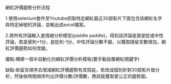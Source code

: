 網紅評價趨勢分析流程

1.使用selenium套件至Youtube抓取特定網紅最近30部影片下面包含該網紅名字與特定綽號的評論，並輸出成excel檔案。

2.將所有評論輸入進情緒分析模型(paddle paddle)，得到該評論是褒是貶或中性評論，若是褒則+1分，是貶則-1分，中性評論分數不變，以獲取隨留言數增加，網紅評價趨勢如何改變。



優點:構建一個半自動化的網紅評價分析模板(要手動設置網紅關鍵字)

缺點:依留言順序去增減網紅評價趨勢有其瑕疵，若改成個別針對30部影片做分析，然後依時間順序列出評價分數/評價數，應該能獲取更公正的趨勢圖。
